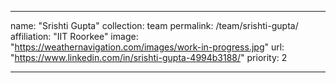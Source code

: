 ---

name: "Srishti Gupta"
collection: team
permalink: /team/srishti-gupta/
affiliation: "IIT Roorkee"
image: "https://weathernavigation.com/images/work-in-progress.jpg"
url: "https://www.linkedin.com/in/srishti-gupta-4994b3188/"
priority: 2

---